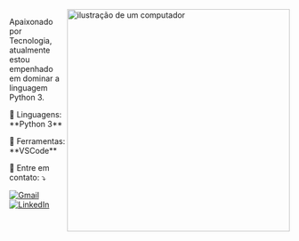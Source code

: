 <img src="https://raw.githubusercontent.com/MicaelliMedeiros/micaellimedeiros/master/image/computer-illustration.png" alt="ilustração de um computador" min-width="400px" max-width="400px" width="400px" align="right">

<p align="left"> 
  Apaixonado por Tecnologia, atualmente estou empenhado em dominar a linguagem Python 3.
</p>

<p align="left">
  🦄 Linguagens: **Python 3**
</p>

<p align="left">
  💼 Ferramentas: **VSCode**
</p>

<p align="left">
  💌 Entre em contato: ⤵️
</p>

<p align="left">
  <a href="#" title="Gmail">
  <img src="https://img.shields.io/badge/-Gmail-FF0000?style=flat-square&labelColor=FF0000&logo=gmail&logoColor=white&link=https://mail.google.com/mail/?shva=1#inbox" alt="Gmail"/></a>
  <a href="#" title="LinkedIn">
  <img src="https://img.shields.io/badge/-Linkedin-0e76a8?style=flat-square&logo=Linkedin&logoColor=white&link=https://www.linkedin.com/in/julio-vasconcelos/" alt="LinkedIn"/></a>
</p>
